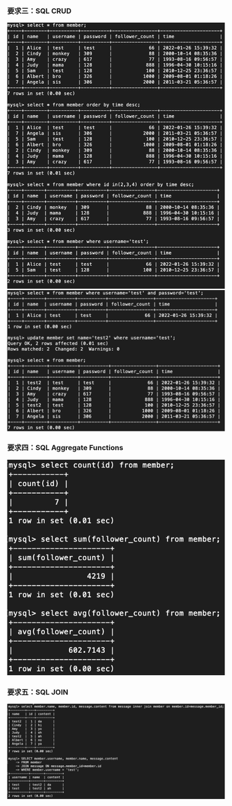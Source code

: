 ### 要求三：SQL CRUD

<!--  ![This is table member](table_member.png) -->
![](demand3-1.png)
![](demand3-2.png)

### 要求四：SQL Aggregate Functions

![](demand4.png)

### 要求五：SQL JOIN

<!-- ![This is table message](table_message.png) -->
![](demand5.png) 

